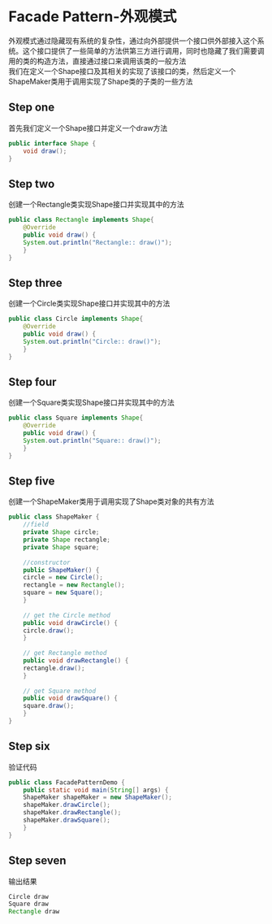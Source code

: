 # Facade Pattern-外观模式
外观模式通过隐藏现有系统的复杂性，通过向外部提供一个接口供外部接入这个系统。这个接口提供了一些简单的方法供第三方进行调用，同时也隐藏了我们需要调用的类的构造方法，直接通过接口来调用该类的一般方法  
我们在定义一个Shape接口及其相关的实现了该接口的类，然后定义一个ShapeMaker类用于调用实现了Shape类的子类的一些方法
## Step one
首先我们定义一个Shape接口并定义一个draw方法
```Java
public interface Shape {
    void draw();
}
```
## Step two
创建一个Rectangle类实现Shape接口并实现其中的方法
```Java
public class Rectangle implements Shape{
    @Override
    public void draw() {
	System.out.println("Rectangle:: draw()");
    }
}
```
## Step three
创建一个Circle类实现Shape接口并实现其中的方法
```Java
public class Circle implements Shape{
    @Override
    public void draw() {
	System.out.println("Circle:: draw()");
    }
}
```
## Step four
创建一个Square类实现Shape接口并实现其中的方法
```Java
public class Square implements Shape{
    @Override
    public void draw() {
	System.out.println("Square:: draw()");
    }
}
```
## Step five
创建一个ShapeMaker类用于调用实现了Shape类对象的共有方法
```Java
public class ShapeMaker {
    //field
    private Shape circle;
    private Shape rectangle;
    private Shape square;
    
    //constructor
    public ShapeMaker() {
	circle = new Circle();
	rectangle = new Rectangle();
	square = new Square();
    }
    
    // get the Circle method
    public void drawCircle() {
	circle.draw();
    }
    
    // get Rectangle method
    public void drawRectangle() {
	rectangle.draw();
    }
    
    // get Square method
    public void drawSquare() {
	square.draw();
    }
}
```
## Step six
验证代码
```Java
public class FacadePatternDemo {
    public static void main(String[] args) {
	ShapeMaker shapeMaker = new ShapeMaker();
	shapeMaker.drawCircle();
	shapeMaker.drawRectangle();
	shapeMaker.drawSquare();
    }
}
```
## Step seven
输出结果
```Java
Circle draw
Square draw
Rectangle draw
```
